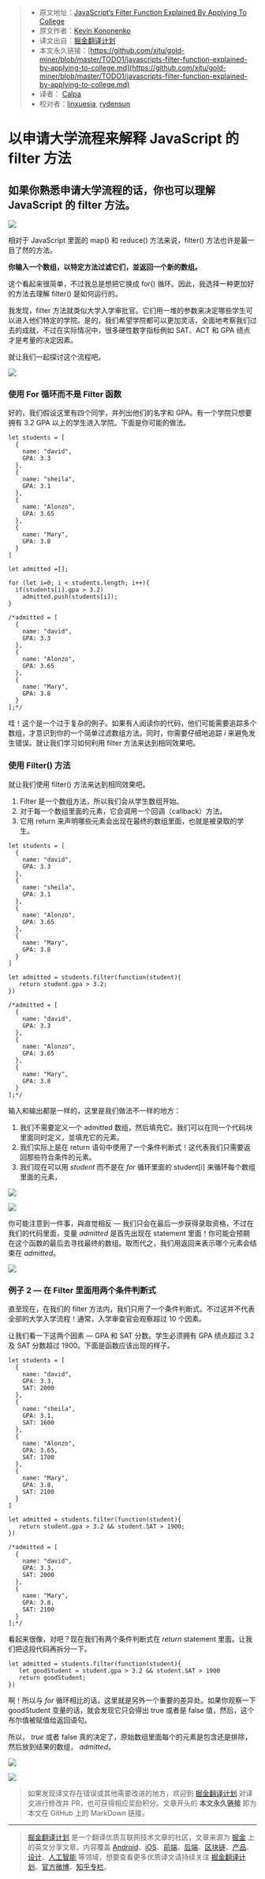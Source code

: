 > - 原文地址：[JavaScript’s Filter Function Explained By Applying To College](https://codeburst.io/javascripts-filter-function-explained-by-applying-to-college-a21bceeba041)
> - 原文作者：[Kevin Kononenko](https://codeburst.io/@kevink?source=post_header_lockup)
> - 译文出自：[掘金翻译计划](https://github.com/xitu/gold-miner)
> - 本文永久链接：[https://github.com/xitu/gold-miner/blob/master/TODO1/javascripts-filter-function-explained-by-applying-to-college.md](https://github.com/xitu/gold-miner/blob/master/TODO1/javascripts-filter-function-explained-by-applying-to-college.md)
> - 译者： [Calpa](https://calpa.me)
> - 校对者：[linxuesia](https://github.com/linxuesia), [rydensun](https://github.com/rydensun)

# 以申请大学流程来解释 JavaScript 的 filter 方法

## 如果你熟悉申请大学流程的话，你也可以理解 JavaScript 的 filter 方法。

![](https://cdn-images-1.medium.com/max/800/1*c4dbmD3a3hDCxLXte3taTw.jpeg)

相对于 JavaScript 里面的 map() 和 reduce() 方法来说，filter() 方法也许是最一目了然的方法。

**你输入一个数组，以特定方法过滤它们，並返回一个新的数组。**

这个看起来很简单，不过我总是想把它换成 for() 循环。因此，我选择一种更加好的方法去理解 filter() 是如何运行的。

我发现，filter 方法就类似大学入学审批官。它们用一堆的参数来决定哪些学生可以进入他们特定的学院。是的，我们希望学院都可以更加灵活，全面地考察我们过去的成就，不过在实际情况中，很多硬性数字指标例如 SAT、ACT 和 GPA 绩点才是考量的决定因素。

就让我们一起探讨这个流程吧。

![](https://cdn-images-1.medium.com/max/800/0*PWtOoSbsLMCAcXmC.png)

### 使用 For 循环而不是 Filter 函数

好的，我们假设这里有四个同学，并列出他们的名字和 GPA。有一个学院只想要拥有 3.2 GPA 以上的学生进入学院。下面是你可能的做法。

```
let students = [
  {
    name: "david",
    GPA: 3.3
  },
  {
    name: "sheila",
    GPA: 3.1
  },
  {
    name: "Alonzo",
    GPA: 3.65
  },
  {
    name: "Mary",
    GPA: 3.8
  }
]

let admitted =[];

for (let i=0; i < students.length; i++){
  if(students[i].gpa > 3.2)
    admitted.push(students[i]);
}

/*admitted = [
  {
    name: "david",
    GPA: 3.3
  },
  {
    name: "Alonzo",
    GPA: 3.65
  },
  {
    name: "Mary",
    GPA: 3.8
  }
];*/
```

哇！这个是一个过于复杂的例子。如果有人阅读你的代码，他们可能需要追踪多个数组，才意识到你的一个简单过滤数组方法。同时，你需要仔细地追踪 _i_ 来避免发生错误。就让我们学习如何利用 filter 方法来达到相同效果吧。

### 使用 Filter() 方法

就让我们使用 filter() 方法来达到相同效果吧。

1. Filter 是一个数组方法，所以我们会从学生数组开始。
2. 对于每一个数组里面的元素，它会调用一个回调（callback）方法。
3. 它用 return 来声明哪些元素会出现在最终的数组里面，也就是被录取的学生。

```
let students = [
  {
    name: "david",
    GPA: 3.3
  },
  {
    name: "sheila",
    GPA: 3.1
  },
  {
    name: "Alonzo",
    GPA: 3.65
  },
  {
    name: "Mary",
    GPA: 3.8
  }
]

let admitted = students.filter(function(student){
   return student.gpa > 3.2;
})

/*admitted = [
  {
    name: "david",
    GPA: 3.3
  },
  {
    name: "Alonzo",
    GPA: 3.65
  },
  {
    name: "Mary",
    GPA: 3.8
  }
];*/
```

输入和输出都是一样的，这里是我们做法不一样的地方：

1. 我们不需要定义一个 admitted 数组，然后填充它。我们可以在同一个代码块里面同时定义，並填充它的元素。
2. 我们实际上是在 return 语句中使用了一个条件判断式！这代表我们只需要返回那些符合条件的元素。
3. 我们现在可以用 _student_ 而不是在 _for_ 循环里面的 student[i] 来循环每个数组里面的元素，

![](https://cdn-images-1.medium.com/max/800/0*0TEOSb8MRGdi_lDb)

![](https://cdn-images-1.medium.com/max/800/0*oV583nYxvCID3r_G)

你可能注意到一件事，與直觉相反 — 我们只会在最后一步获得录取资格，不过在我们的代码里面，变量 _admitted_ 是首先出现在 statement 里面！你可能会预期在这个函数的最后去寻找最终的数组。取而代之，我们用返回来表示哪个元素会结束在 _admitted_。

![](https://cdn-images-1.medium.com/max/800/0*VvRQ32vesw8bJsn3)

### 例子 2 — 在 Filter 里面用两个条件判断式

直至现在，在我们的 filter 方法内，我们只用了一个条件判断式。不过这并不代表全部的大学入学流程！通常，入学审查官会观察超过 10 个因素。

让我们看一下这两个因素 — GPA 和 SAT 分数。学生必须拥有 GPA 绩点超过 3.2 及 SAT 分数超过 1900。下面是函数应该出现的样子。

```
let students = [
  {
    name: "david",
    GPA: 3.3,
    SAT: 2000
  },
  {
    name: "sheila",
    GPA: 3.1,
    SAT: 1600
  },
  {
    name: "Alonzo",
    GPA: 3.65,
    SAT: 1700
  },
  {
    name: "Mary",
    GPA: 3.8,
    SAT: 2100
  }
]

let admitted = students.filter(function(student){
   return student.gpa > 3.2 && student.SAT > 1900;
})

/*admitted = [
  {
    name: "david",
    GPA: 3.3,
    SAT: 2000
  },
  {
    name: "Mary",
    GPA: 3.8,
    SAT: 2100
  }
];*/
```

看起来很像，对吧？现在我们有两个条件判断式在 _return_ statement 里面。让我们把这段代码再拆分一下。

```
let admitted = students.filter(function(student){
   let goodStudent = student.gpa > 3.2 && student.SAT > 1900
   return goodStudent;
})
```

啊！所以与 _for_ 循环相比的话，这里就是另外一个重要的差异处。如果你观察一下 goodStudent 变量的话，就会发现它只会得出 true 或者是 false 值，然后，这个布尔值被赋值给返回语句。

所以， _true_ 或者 false 真的决定了，原始数组里面每个的元素是包含还是排除，然后放到结果的数组， _admitted_。

![](https://cdn-images-1.medium.com/max/800/0*OVFaI775MKnz6jrQ)

![](https://cdn-images-1.medium.com/max/800/0*9_aVs54EmW0P5UnJ)

> 如果发现译文存在错误或其他需要改进的地方，欢迎到 [掘金翻译计划](https://github.com/xitu/gold-miner) 对译文进行修改并 PR，也可获得相应奖励积分。文章开头的 **本文永久链接** 即为本文在 GitHub 上的 MarkDown 链接。

---

> [掘金翻译计划](https://github.com/xitu/gold-miner) 是一个翻译优质互联网技术文章的社区，文章来源为 [掘金](https://juejin.im) 上的英文分享文章。内容覆盖 [Android](https://github.com/xitu/gold-miner#android)、[iOS](https://github.com/xitu/gold-miner#ios)、[前端](https://github.com/xitu/gold-miner#前端)、[后端](https://github.com/xitu/gold-miner#后端)、[区块链](https://github.com/xitu/gold-miner#区块链)、[产品](https://github.com/xitu/gold-miner#产品)、[设计](https://github.com/xitu/gold-miner#设计)、[人工智能](https://github.com/xitu/gold-miner#人工智能) 等领域，想要查看更多优质译文请持续关注 [掘金翻译计划](https://github.com/xitu/gold-miner)、[官方微博](http://weibo.com/juejinfanyi)、[知乎专栏](https://zhuanlan.zhihu.com/juejinfanyi)。
